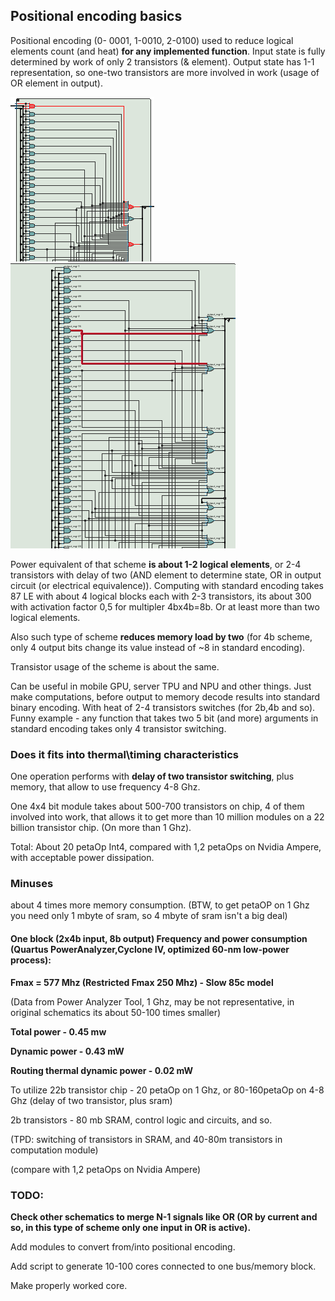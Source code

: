 ## Positional encoding basics

Positional encoding (0- 0001, 1-0010, 2-0100) used to reduce logical elements count (and heat) **for any implemented function**. Input state is fully determined by work of only 2 transistors (& element). Output state has 1-1 representation, so one-two transistors are more involved in work (usage of OR element in output).

![add operation](https://raw.githubusercontent.com/ValeryAndreevichPushkarev/PositionalEncoding/main/PositionalEncoding_3b_add_module.png)
![mul operation](https://raw.githubusercontent.com/ValeryAndreevichPushkarev/PositionalEncoding/main/PositionalEncoding_3b_mul_module.png)

Power equivalent of that scheme **is about 1-2 logical elements**, or 2-4 transistors with delay of two (AND element to determine state, OR in output circuit (or electrical equivalence)).
Computing with standard encoding takes 87 LE with about 4 logical blocks each with 2-3 transistors, its about 300 with activation factor 0,5 for multipler 4bx4b=8b. Or at least more than two logical elements.

Also such type of scheme **reduces memory load by two** (for 4b scheme, only 4 output bits change its value instead of ~8 in standard encoding).

Transistor usage of the scheme is about the same.

Can be useful in mobile GPU, server TPU and NPU and other things. Just make computations, before output to memory decode results into standard binary encoding. With heat of 2-4 transistors switches (for 2b,4b and so). Funny example - any function that takes two 5 bit (and more) arguments in standard encoding takes only 4 transistor switching.

### Does it fits into thermal\timing characteristics
One operation performs with **delay of two transistor switching**, plus memory, that allow to use frequency 4-8 Ghz. 

One 4x4 bit module takes about 500-700 transistors on chip, 4 of them involved into work, that allows it to get more than 10 million modules on a 22 billion transistor chip. (On more than 1 Ghz).

Total: About 20 petaOp Int4, compared with 1,2 petaOps on Nvidia Ampere, with acceptable power dissipation.


### Minuses 
about 4 times more memory consumption. (BTW, to get petaOP on 1 Ghz you need only 1 mbyte of sram, so 4 mbyte of sram isn't a big deal)


#### One block (2x4b input, 8b output) Frequency and power consumption (Quartus PowerAnalyzer,Cyclone IV, optimized 60-nm low-power process):

**Fmax = 577 Mhz (Restricted Fmax 250 Mhz) - Slow 85c model**

(Data from Power Analyzer Tool, 1 Ghz, may be not representative, in original schematics its about 50-100 times smaller)

**Total power - 0.45 mw**

**Dynamic power - 0.43 mW**

**Routing thermal dynamic power - 0.02 mW**


To utilize 22b transistor chip - 20 petaOp on 1 Ghz, or 80-160petaOp on 4-8 Ghz (delay of two transistor, plus sram)

2b transistors - 80 mb SRAM, control logic and circuits, and so.

(TPD: switching of transistors in SRAM, and 40-80m transistors in computation module)

(compare with 1,2 petaOps on Nvidia Ampere)


### TODO:

**Check other schematics to merge N-1 signals like OR (OR by current and so, in this type of scheme only one input in OR is active).**

Add modules to convert from/into positional encoding.

Add script to generate 10-100 cores connected to one bus/memory block.

Make properly worked core.
